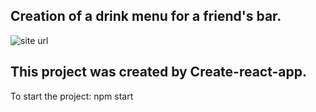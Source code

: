 ## Creation of a drink menu for a friend's bar.

![site url](https://github.com/david-tran-dev/golden-star/tree/main/src/assets/img/qr-code-golden-star.png)

## This project was created by Create-react-app.

To start the project: npm start
